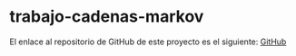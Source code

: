 # trabajo-cadenas-markov

El enlace al repositorio de GitHub de este proyecto es el siguiente: [GitHub](https://github.com/jzazooro/trabajo-cadenas-markov.git)
